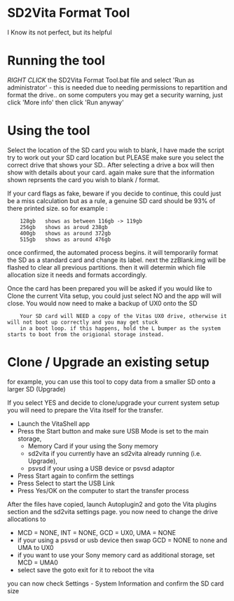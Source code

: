 # SD2Vita Format Tool
I Know its not perfect, but its helpful

# Running the tool

*RIGHT CLICK* the SD2Vita Format Tool.bat file and select 'Run as administrator' - this is needed due to needing permissions to repartition and format the drive.. on some computers you may get a security warning, just click 'More info' then click 'Run anyway'

# Using the tool

Select the location of the SD card you wish to blank, I have made the script try to work out your SD card location but PLEASE make sure you select the correct drive that shows your SD.. After selecting a drive a box will then show with details about your card. again make sure that the information shown reprsents the card you wish to blank / format.

If your card flags as fake, beware if you decide to continue, this could just be a miss calculation but as a rule, a genuine SD card should be 93% of there printed size. so for example :

        128gb   shows as between 116gb -> 119gb
        256gb   shows as aroud 238gb
        400gb   shows as around 372gb
        515gb   shows as around 476gb

once confirmed, the automated process begins. it will temporarily format the SD as a standard card and change its label. next the zzBlank.img will be flashed to clear all previous partitions. then it will determin which file allocation size it needs and formats accordingly.

Once the card has been prepared you will be asked if you would like to Clone the current Vita setup, you could just select NO and the app will will close. You would now need to make a backup of UX0 onto the SD

        Your SD card will NEED a copy of the Vitas UX0 drive, otherwise it will not boot up correctly and you may get stuck
        in a boot loop. if this happens, hold the L bumper as the system starts to boot from the origional storage instead.

# Clone / Upgrade an existing setup
for example, you can use this tool to copy data from a smaller SD onto a larger SD (Upgrade)

If you select YES and decide to clone/upgrade your current system setup you will need to prepare the Vita itself for the transfer.
- Launch the VitaShell app
- Press the Start button and make sure USB Mode is set to the main storage,
    - Memory Card if your using the Sony memory
    - sd2vita if you currently have an sd2vita already running (i.e. Upgrade),
    - psvsd if your using a USB device or psvsd adaptor
- Press Start again to confirm the settings
- Press Select to start the USB Link
- Press Yes/OK on the computer to start the transfer process

After the files have copied, launch Autoplugin2 and goto the Vita plugins section and the sd2vita settings page. you now need to change the drive allocations to
  - MCD = NONE,   INT = NONE,   GCD = UX0,   UMA = NONE
  - if your using a psvsd or usb device then swap GCD = NONE to none and UMA to UX0
  - if you want to use your Sony memory card as additional storage, set MCD = UMA0
  - select save the goto exit for it to reboot the vita

you can now check Settings - System Information and confirm the SD card size
